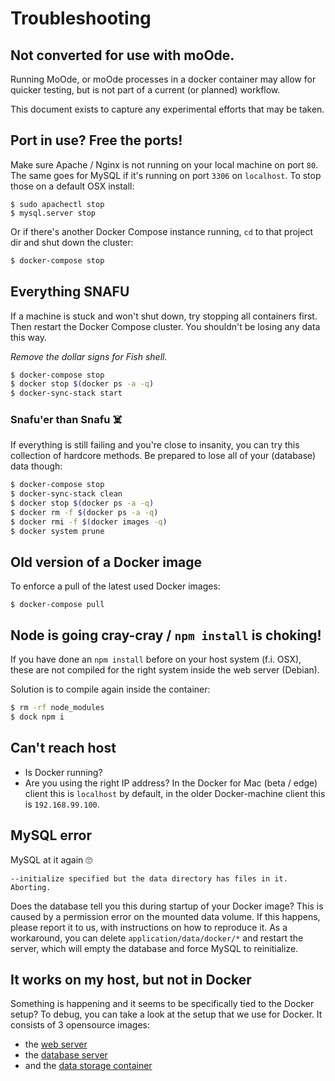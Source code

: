 # Troubleshooting

## Not converted for use with moOde.

Running MoOde, or moOde processes in a docker container may allow for quicker
testing, but is not part of a current (or planned) workflow.

This document exists to capture any experimental efforts that may be taken.

## Port in use? Free the ports!
Make sure Apache / Nginx is not running on your local machine on port `80`.
The same goes for MySQL if it's running on port `3306` on `localhost`.
To stop those on a default OSX install:
```
$ sudo apachectl stop
$ mysql.server stop
```
Or if there's another Docker Compose instance running, `cd` to that project dir and shut down the cluster:
```bash
$ docker-compose stop
```

## Everything SNAFU
If a machine is stuck and won't shut down, try stopping all containers first.
Then restart the Docker Compose cluster. You shouldn't be losing any data this way.

_Remove the dollar signs for Fish shell._

```bash
$ docker-compose stop
$ docker stop $(docker ps -a -q)
$ docker-sync-stack start
```

### Snafu'er than Snafu ☠️
If everything is still failing and you're close to insanity, you can try this collection of hardcore methods. Be prepared to lose all of your (database) data though:
```bash
$ docker-compose stop
$ docker-sync-stack clean
$ docker stop $(docker ps -a -q)
$ docker rm -f $(docker ps -a -q)
$ docker rmi -f $(docker images -q)
$ docker system prune
```

## Old version of a Docker image
To enforce a pull of the latest used Docker images:
```
$ docker-compose pull
```

## Node is going cray-cray / `npm install` is choking!
If you have done an `npm install` before on your host system (f.i. OSX), these are not compiled for the right system inside the web server (Debian).

Solution is to compile again inside the container:
```bash
$ rm -rf node_modules
$ dock npm i
```

## Can't reach host
* Is Docker running?
* Are you using the right IP address? In the Docker for Mac (beta / edge) client this is `localhost` by default, in the older Docker-machine client this is `192.168.99.100`.

## MySQL error
MySQL at it again 🙄
```
--initialize specified but the data directory has files in it. Aborting.
```
Does the database tell you this during startup of your Docker image?
This is caused by a permission error on the mounted data volume. If this happens, please report it to us, with instructions on how to reproduce it.
As a workaround, you can delete `application/data/docker/*` and restart the server, which will empty the database and force MySQL to reinitialize.

## It works on my host, but not in Docker
Something is happening and it seems to be specifically tied to the Docker setup?
To debug, you can take a look at the setup that we use for Docker.
It consists of 3 opensource images:
* the [web server](https://github.com/moode-audio/SOMETHING-WEB-docker)
* the [database server](https://github.com/moode-audio/SOMTHING-DB-docker)
* and the [data storage container](https://github.com/moode-audio/SOMETHING-DATA-docker)
